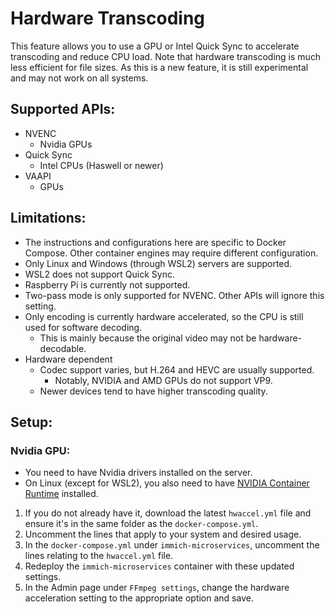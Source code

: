 # Hardware Transcoding

This feature allows you to use a GPU or Intel Quick Sync to accelerate transcoding and reduce CPU load.
Note that hardware transcoding is much less efficient for file sizes.
As this is a new feature, it is still experimental and may not work on all systems.

## Supported APIs:
- NVENC
  - Nvidia GPUs
- Quick Sync
  - Intel CPUs (Haswell or newer)
- VAAPI
  - GPUs

## Limitations:
- The instructions and configurations here are specific to Docker Compose. Other container engines may require different configuration. 
- Only Linux and Windows (through WSL2) servers are supported.
- WSL2 does not support Quick Sync.
- Raspberry Pi is currently not supported.
- Two-pass mode is only supported for NVENC. Other APIs will ignore this setting.
- Only encoding is currently hardware accelerated, so the CPU is still used for software decoding.
  - This is mainly because the original video may not be hardware-decodable.
- Hardware dependent
  - Codec support varies, but H.264 and HEVC are usually supported.
    - Notably, NVIDIA and AMD GPUs do not support VP9.
  - Newer devices tend to have higher transcoding quality.

## Setup:
### Nvidia GPU:
  - You need to have Nvidia drivers installed on the server.
  - On Linux (except for WSL2), you also need to have [NVIDIA Container Runtime](https://github.com/NVIDIA/nvidia-container-runtime/) installed.

1. If you do not already have it, download the latest `hwaccel.yml` file and ensure it's in the same folder as the `docker-compose.yml`.
2. Uncomment the lines that apply to your system and desired usage.
3. In the `docker-compose.yml` under `immich-microservices`, uncomment the lines relating to the `hwaccel.yml` file.
4. Redeploy the `immich-microservices` container with these updated settings.
5. In the Admin page under `FFmpeg settings`, change the hardware acceleration setting to the appropriate option and save.